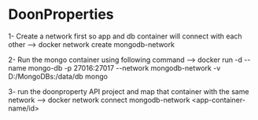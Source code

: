 # DoonProperties

1- Create a network first so app and db container will connect with each other 
--> docker network create mongodb-network

2- Run the mongo container using following command 
--> docker run -d --name mongo-db -p 27016:27017 --network mongodb-network -v D:/MongoDBs:/data/db mongo

3- run the doonproperty API project and map that container with the same network 
--> docker network connect mongodb-network <app-container-name/id>
